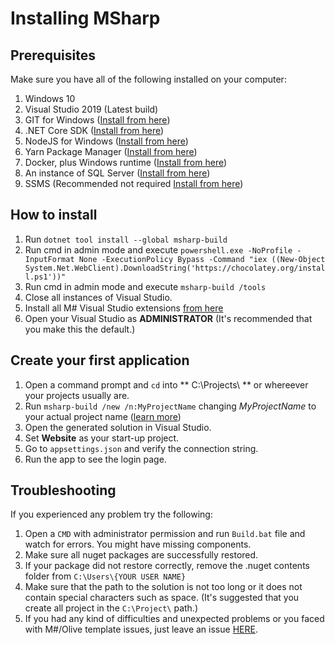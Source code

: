 # Installing MSharp

## Prerequisites

Make sure you have all of the following installed on your computer:

1. Windows 10
2. Visual Studio 2019 (Latest build)
3. GIT for Windows ([Install from here](http://gitforwindows.org/))
3. .NET Core SDK ([Install from here](https://dotnet.microsoft.com/download/dotnet-core/3.1))
4. NodeJS for Windows ([Install from here](https://nodejs.org/en/download/))
5. Yarn Package Manager ([Install from here](https://yarnpkg.com/latest.msi))
6. Docker, plus Windows runtime ([Install from here](https://docs.docker.com/docker-for-windows/install/))
7. An instance of SQL Server ([Install from here](https://www.microsoft.com/en-us/sql-server/sql-server-downloads))
8. SSMS (Recommended not required [Install from here](https://docs.microsoft.com/en-us/sql/ssms/download-sql-server-management-studio-ssms?view=sql-server-2017))

## How to install

1. Run `dotnet tool install --global msharp-build`
2. Run cmd in admin mode and execute `powershell.exe -NoProfile -InputFormat None -ExecutionPolicy Bypass -Command "iex ((New-Object System.Net.WebClient).DownloadString('https://chocolatey.org/install.ps1'))"`
3. Run cmd in admin mode and execute `msharp-build /tools`
4. Close all instances of Visual Studio.
5. Install all M# Visual Studio extensions [from here](https://marketplace.visualstudio.com/search?term=msharp&target=VS&category=All%20categories&vsVersion=&sortBy=Relevance)
6. Open your Visual Studio as **ADMINISTRATOR** (It's recommended that you make this the default.)

## Create your first application

1. Open a command prompt and `cd` into ** C:\Projects\ ** or whereever your projects usually are.
2. Run `msharp-build /new /n:MyProjectName` changing *MyProjectName* to your actual project name ([learn more](https://github.com/Geeksltd/msharp-build))
3. Open the generated solution in Visual Studio.
5. Set **Website** as your start-up project.
6. Go to `appsettings.json` and verify the connection string.
7. Run the app to see the login page.

## Troubleshooting

If you experienced any problem try the following:

1. Open a `CMD` with administrator permission and run `Build.bat` file and watch for errors. You might have missing components.
2. Make sure all nuget packages are successfully restored.
3. If your package did not restore correctly, remove the .nuget contents folder from `C:\Users\{YOUR USER NAME}`
4. Make sure that the path to the solution is not too long or it does not contain special characters such as space. (It's suggested that you create all project in the `C:\Project\` path.)
5. If you had any kind of difficulties and unexpected problems or you faced with M#/Olive template issues, just leave an issue [HERE](https://github.com/Geeksltd/Olive.MvcTemplate/issues).
